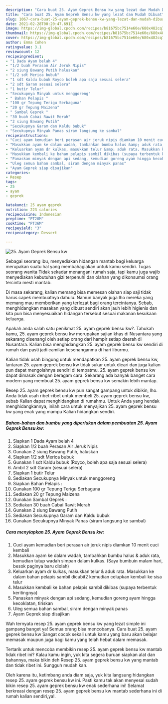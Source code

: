 ```yaml
---
description: "Cara buat 25. Ayam Geprek Bensu kw yang lezat dan Mudah Dibuat"
title: "Cara buat 25. Ayam Geprek Bensu kw yang lezat dan Mudah Dibuat"
slug: 1067-cara-buat-25-ayam-geprek-bensu-kw-yang-lezat-dan-mudah-dibuat
date: 2021-02-28T00:20:47.691Z
image: https://img-global.cpcdn.com/recipes/b81675bc7514e60e/680x482cq70/25-ayam-geprek-bensu-kw-foto-resep-utama.jpg
thumbnail: https://img-global.cpcdn.com/recipes/b81675bc7514e60e/680x482cq70/25-ayam-geprek-bensu-kw-foto-resep-utama.jpg
cover: https://img-global.cpcdn.com/recipes/b81675bc7514e60e/680x482cq70/25-ayam-geprek-bensu-kw-foto-resep-utama.jpg
author: Emma Cohen
ratingvalue: 3.1
reviewcount: 12
recipeingredient:
- "1 Dada Ayam belah 4"
- "1/2 buah Perasan Air Jeruk Nipis"
- "2 siung Bawang Putih haluskan"
- "1/2 sdt Merica bubuk"
- "1 sdt Kaldu bubuk Royco boleh apa saja sesuai selera"
- "2 sdt Garam sesuai selera"
- "1 butir Telur"
- "Secukupnya Minyak untuk menggoreng"
- " Bahan Pelapis "
- "100 gr Tepung Terigu Serbaguna"
- "20 gr Tepung Maizena"
- " Sambal Geprek "
- "30 buah Cabai Rawit Merah"
- "2 siung Bawang Putih"
- "Secukupnya Garam dan Kaldu bubuk"
- "Secukupnya Minyak Panas siram langsung ke sambal"
recipeinstructions:
- "Cuci ayam kemudian beri perasan air jeruk nipis diamkan 10 menit cuci kembali"
- "Masukkan ayam ke dalam wadah, tambahkan bumbu halus &amp; aduk rata, kemudian tutup wadah simpan dalam kulkas. (Saya bumbuin malam hari, besok paginya baru diolah)"
- "Keluarkan ayam dr kulkas, masukkan telur &amp; aduk rata. Masukkan ke dalam bahan pelapis sambil dicubit2 kemudian celupkan kembali ke sisa telur"
- "Masukkan kembali ke bahan pelapis sambil dikibas (supaya terbentuk keritingnya)"
- "Panaskan minyak dengan api sedang, kemudian goreng ayam hingga kecoklatan, tiriskan"
- "Uleg semua bahan sambal, siram dengan minyak panas"
- "Ayam Geprek siap disajikan"
categories:
- Resep
tags:
- 25
- ayam
- geprek

katakunci: 25 ayam geprek 
nutrition: 223 calories
recipecuisine: Indonesian
preptime: "PT20M"
cooktime: "PT36M"
recipeyield: "3"
recipecategory: Dessert

---
```



![25. Ayam Geprek Bensu kw](https://img-global.cpcdn.com/recipes/b81675bc7514e60e/680x482cq70/25-ayam-geprek-bensu-kw-foto-resep-utama.jpg)

Sebagai seorang ibu, menyediakan hidangan mantab bagi keluarga merupakan suatu hal yang membahagiakan untuk kamu sendiri. Tugas seorang  wanita Tidak sekadar menangani rumah saja, tapi kamu juga wajib menyediakan kebutuhan gizi terpenuhi dan olahan yang dikonsumsi orang tercinta mesti mantab.

Di masa  sekarang, kalian memang bisa memesan olahan siap saji tidak harus capek membuatnya dahulu. Namun banyak juga lho mereka yang memang mau memberikan yang terlezat bagi orang tercintanya. Sebab, menghidangkan masakan yang dibuat sendiri akan jauh lebih higienis dan kita pun bisa menyesuaikan hidangan tersebut sesuai makanan kesukaan keluarga. 



Apakah anda salah satu penikmat 25. ayam geprek bensu kw?. Tahukah kamu, 25. ayam geprek bensu kw merupakan sajian khas di Nusantara yang sekarang disenangi oleh setiap orang dari hampir setiap daerah di Nusantara. Kalian bisa menghidangkan 25. ayam geprek bensu kw sendiri di rumah dan pasti jadi camilan kesenanganmu di hari liburmu.

Kalian tidak usah bingung untuk mendapatkan 25. ayam geprek bensu kw, lantaran 25. ayam geprek bensu kw tidak sukar untuk dicari dan juga kalian pun dapat mengolahnya sendiri di tempatmu. 25. ayam geprek bensu kw dapat dimasak dengan beragam cara. Sekarang ada banyak banget cara modern yang membuat 25. ayam geprek bensu kw semakin lebih mantap.

Resep 25. ayam geprek bensu kw pun sangat gampang untuk dibikin, lho. Anda tidak usah ribet-ribet untuk membeli 25. ayam geprek bensu kw, sebab Kalian dapat menghidangkan di rumahmu. Untuk Anda yang hendak menghidangkannya, inilah cara untuk menyajikan 25. ayam geprek bensu kw yang enak yang mampu Kalian hidangkan sendiri.

<!--inarticleads1-->

##### Bahan-bahan dan bumbu yang diperlukan dalam pembuatan 25. Ayam Geprek Bensu kw:

1. Siapkan 1 Dada Ayam belah 4
1. Siapkan 1/2 buah Perasan Air Jeruk Nipis
1. Gunakan 2 siung Bawang Putih, haluskan
1. Siapkan 1/2 sdt Merica bubuk
1. Gunakan 1 sdt Kaldu bubuk (Royco, boleh apa saja sesuai selera)
1. Ambil 2 sdt Garam (sesuai selera)
1. Siapkan 1 butir Telur
1. Sediakan Secukupnya Minyak untuk menggoreng
1. Siapkan  Bahan Pelapis :
1. Gunakan 100 gr Tepung Terigu Serbaguna
1. Sediakan 20 gr Tepung Maizena
1. Gunakan  Sambal Geprek :
1. Sediakan 30 buah Cabai Rawit Merah
1. Gunakan 2 siung Bawang Putih
1. Sediakan Secukupnya Garam dan Kaldu bubuk
1. Gunakan Secukupnya Minyak Panas (siram langsung ke sambal)




<!--inarticleads2-->

##### Cara menyiapkan 25. Ayam Geprek Bensu kw:

1. Cuci ayam kemudian beri perasan air jeruk nipis diamkan 10 menit cuci kembali
1. Masukkan ayam ke dalam wadah, tambahkan bumbu halus &amp; aduk rata, kemudian tutup wadah simpan dalam kulkas. (Saya bumbuin malam hari, besok paginya baru diolah)
1. Keluarkan ayam dr kulkas, masukkan telur &amp; aduk rata. Masukkan ke dalam bahan pelapis sambil dicubit2 kemudian celupkan kembali ke sisa telur
1. Masukkan kembali ke bahan pelapis sambil dikibas (supaya terbentuk keritingnya)
1. Panaskan minyak dengan api sedang, kemudian goreng ayam hingga kecoklatan, tiriskan
1. Uleg semua bahan sambal, siram dengan minyak panas
1. Ayam Geprek siap disajikan




Wah ternyata resep 25. ayam geprek bensu kw yang lezat simple ini gampang banget ya! Semua orang bisa mencobanya. Cara buat 25. ayam geprek bensu kw Sangat cocok sekali untuk kamu yang baru akan belajar memasak maupun juga bagi kamu yang telah hebat dalam memasak.

Tertarik untuk mencoba membikin resep 25. ayam geprek bensu kw mantab tidak ribet ini? Kalau kamu ingin, yuk kita segera buruan siapkan alat dan bahannya, maka bikin deh Resep 25. ayam geprek bensu kw yang mantab dan tidak ribet ini. Sungguh mudah kan. 

Oleh karena itu, ketimbang anda diam saja, yuk kita langsung hidangkan resep 25. ayam geprek bensu kw ini. Pasti kamu tak akan menyesal sudah bikin resep 25. ayam geprek bensu kw enak sederhana ini! Selamat berkreasi dengan resep 25. ayam geprek bensu kw mantab sederhana ini di rumah kalian sendiri,ya!.

